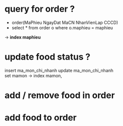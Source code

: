 # query for order ? 
- order(MaPhieu NgayDat MaCN NhanVienLap CCCD)
- select * from order o where o.maphieu = maphieu 

-> **index maphieu**


# update food status ? 
insert ma_mon_chi_nhanh
update ma_mon_chi_nhanh  
set mamon -> index mamon, 


# add / remove food in order 

# add food to order 


